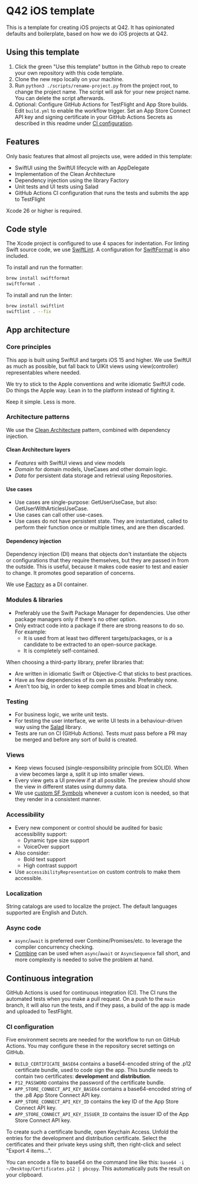 # Q42 iOS template

This is a template for creating iOS projects at Q42. It has opinionated defaults and boilerplate, based on how we do iOS projects at Q42.

## Using this template

1. Click the green "Use this template" button in the Github repo to create your own repository with this code template.
1. Clone the new repo locally on your machine.
1. Run `python3 ./scripts/rename-project.py` from the project root, to change the project name. The script will ask for your new project name. You can delete the script afterwards.
1. Optional: Configure GitHub Actions for TestFlight and App Store builds. Edit `build.yml` to enable the workflow trigger. Set an App Store Connect API key and signing certificate in your GitHub Actions Secrets as described in this readme under [CI configuration](#ci-configuration).

## Features

Only basic features that almost all projects use, were added in this template:

* SwiftUI using the SwiftUI lifecycle with an AppDelegate
* Implementation of the Clean Architecture
* Dependency injection using the library Factory
* Unit tests and UI tests using Salad
* GitHub Actions CI configuration that runs the tests and submits the app to TestFlight

Xcode 26 or higher is required.

## Code style

The Xcode project is configured to use 4 spaces for indentation.
For linting Swift source code, we use [SwiftLint](https://github.com/realm/SwiftLint).
A configuration for [SwiftFormat](http://github.com/nicklockwood/SwiftFormat) is also included.

To install and run the formatter:
```bash
brew install swiftformat
swiftformat .
```

To install and run the linter:
```bash
brew install swiftlint
swiftlint . --fix
```

## App architecture

### Core principles

This app is built using SwiftUI and targets iOS 15 and higher. We use SwiftUI as much as possible, but fall back to UIKit views using view(controller) representables where needed.

We try to stick to the Apple conventions and write idiomatic SwiftUI code. Do things the Apple way. Lean in to the platform instead of fighting it.

Keep it simple. Less is more.

### Architecture patterns

We use the [Clean Architecture](https://blog.cleancoder.com/uncle-bob/2012/08/13/the-clean-architecture.html) pattern, combined with dependency injection.

#### Clean Architecture layers

- *Features* with SwiftUI views and view models
- *Domain* for domain models, UseCases and other domain logic.
- *Data* for persistent data storage and retrieval using Repositories.

#### Use cases

- Use cases are single-purpose: GetUserUseCase, but also: GetUserWithArticlesUseCase.
- Use cases can call other use-cases.
- Use cases do not have persistent state. They are instantiated, called to perform their function once or multiple times, and are then discarded.

#### Dependency injection

Dependency injection (DI) means that objects don't instantiate the objects or configurations that they require themselves, but they are passed in from the outside.
This is useful, because it makes code easier to test and easier to change. It promotes good separation of concerns.

We use [Factory](https://github.com/hmlongco/Factory) as a DI container.

### Modules & libraries

* Preferably use the Swift Package Manager for dependencies. Use other package managers only if there's no other option.
* Only extract code into a package if there are strong reasons to do so. For example:
    * It is used from at least two different targets/packages, or is a candidate to be extracted to an open-source package.
    * It is completely self-contained.

When choosing a third-party library, prefer libraries that:

* Are written in idiomatic Swift or Objective-C that sticks to best practices.
* Have as few dependencies of its own as possible. Preferably none.
* Aren't too big, in order to keep compile times and bloat in check.

### Testing

* For business logic, we write unit tests.
* For testing the user interface, we write UI tests in a behaviour-driven way using the [Salad](https://github.com/Q42/Salad) library.
* Tests are run on CI (GitHub Actions). Tests must pass before a PR may be merged and before any sort of build is created.

### Views

* Keep views focused (single-responsibility principle from SOLID). When a view becomes large a, split it up into smaller views.
* Every view gets a UI preview if at all possible. The preview should show the view in different states using dummy data.
* We use [custom SF Symbols](https://developer.apple.com/documentation/uikit/uiimage/creating_custom_symbol_images_for_your_app/) whenever a custom icon is needed, so that they render in a consistent manner. 

### Accessibility

* Every new component or control should be audited for basic accessibility support:
    * Dynamic type size support
    * VoiceOver support
* Also consider:
    * Bold text support
    * High contrast support
* Use `accessibilityRepresentation` on custom controls to make them accessible. 

### Localization

String catalogs are used to localize the project. The default languages supported are English and Dutch.

### Async code

* `async`/`await` is preferred over Combine/Promises/etc. to leverage the compiler concurrency checking.
* [Combine](https://developer.apple.com/documentation/combine) can be used when `async`/`await` or `AsyncSequence` fall short, and more complexity is needed to solve the problem at hand.

## Continuous integration

GitHub Actions is used for continuous integration (CI). The CI runs the automated tests when you make a pull request.
On a push to the `main` branch, it will also run the tests, and if they pass, a build of the app is made and uploaded to TestFlight.

### CI configuration

Five environment secrets are needed for the workflow to run on GitHub Actions.
You may configure these in the repository secret settings on GitHub.

* `BUILD_CERTIFICATE_BASE64` contains a base64-encoded string of the .p12 certificate bundle, used to code sign the app. This bundle needs to contain two certificates: **development** and **distribution**.
* `P12_PASSWORD` contains the password of the certificate bundle.
* `APP_STORE_CONNECT_API_KEY_BASE64` contains a base64-encoded string of the .p8 App Store Connect API key.
* `APP_STORE_CONNECT_API_KEY_ID` contains the key ID of the App Store Connect API key.
* `APP_STORE_CONNECT_API_KEY_ISSUER_ID` contains the issuer ID of the App Store Connect API key.

To create such a certificate bundle, open Keychain Access. Unfold the entries for the development and distribution certificate. Select the certificates and their private keys using shift, then right-click and select "Export 4 items...".

You can encode a file to base64 on the command line like this: `base64 -i ~/Desktop/Certificates.p12 | pbcopy`. This automatically puts the result on your clipboard.
